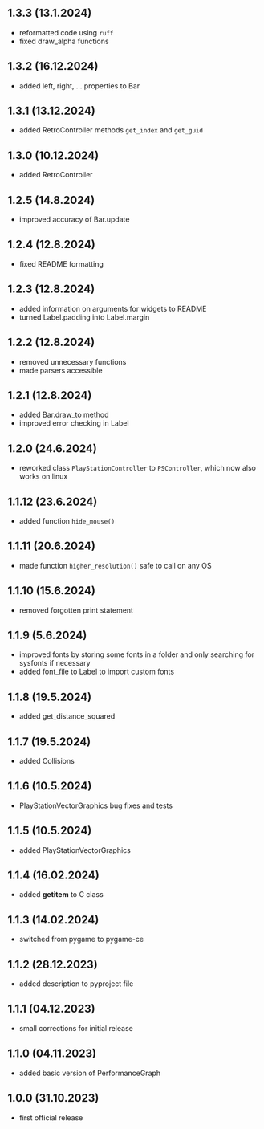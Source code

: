 ## 1.3.3 (13.1.2024)
- reformatted code using `ruff`
- fixed draw_alpha functions

## 1.3.2 (16.12.2024)
- added left, right, ... properties to Bar

## 1.3.1 (13.12.2024)
- added RetroController methods `get_index` and `get_guid`

## 1.3.0 (10.12.2024)
- added RetroController

## 1.2.5 (14.8.2024)
- improved accuracy of Bar.update

## 1.2.4 (12.8.2024)
- fixed README formatting

## 1.2.3 (12.8.2024)
- added information on arguments for widgets to README
- turned Label.padding into Label.margin

## 1.2.2 (12.8.2024)
- removed unnecessary functions
- made parsers accessible

## 1.2.1 (12.8.2024)
- added Bar.draw_to method
- improved error checking in Label

## 1.2.0 (24.6.2024)
- reworked class `PlayStationController` to `PSController`, which now also works on linux

## 1.1.12 (23.6.2024)
- added function `hide_mouse()`

## 1.1.11 (20.6.2024)
- made function `higher_resolution()` safe to call on any OS

## 1.1.10 (15.6.2024)
- removed forgotten print statement

## 1.1.9 (5.6.2024)
- improved fonts by storing some fonts in a folder and only searching for sysfonts if necessary
- added font_file to Label to import custom fonts

## 1.1.8 (19.5.2024)
- added get_distance_squared

## 1.1.7 (19.5.2024)
- added Collisions

## 1.1.6 (10.5.2024)
- PlayStationVectorGraphics bug fixes and tests

## 1.1.5 (10.5.2024)
- added PlayStationVectorGraphics

## 1.1.4 (16.02.2024)
- added __getitem__ to C class

## 1.1.3 (14.02.2024)
- switched from pygame to pygame-ce

## 1.1.2 (28.12.2023)
- added description to pyproject file

## 1.1.1 (04.12.2023)
- small corrections for initial release

## 1.1.0 (04.11.2023)
- added basic version of PerformanceGraph

## 1.0.0 (31.10.2023)
- first official release

